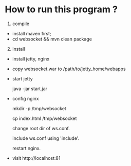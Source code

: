 How to run this program ?
=========================

1. compile

* install maven first;
* cd websocket && mvn clean package

2. install

* install jetty, nginx
* copy websocket.war to /path/to/jetty_home/webapps
* start jetty

	java -jar start.jar

* config nginx
	
	mkdir -p /tmp/websocket
	
	cp index.html /tmp/websocket

	change root dir of ws.conf.
	
	include ws.conf using 'include'.

	restart nginx.

* visit http://localhost:81
